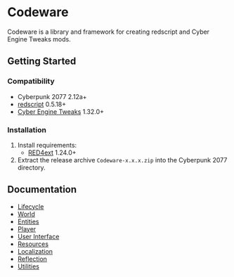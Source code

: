 # Codeware

Codeware is a library and framework for creating redscript and Cyber Engine Tweaks mods.

## Getting Started

### Compatibility

- Cyberpunk 2077 2.12a+
- [redscript](https://github.com/jac3km4/redscript) 0.5.18+
- [Cyber Engine Tweaks](https://github.com/yamashi/CyberEngineTweaks) 1.32.0+

### Installation

1. Install requirements:
   - [RED4ext](https://docs.red4ext.com/getting-started/installing-red4ext) 1.24.0+
2. Extract the release archive `Codeware-x.x.x.zip` into the Cyberpunk 2077 directory.

## Documentation

- [Lifecycle](https://github.com/psiberx/cp2077-codeware/wiki#lifecycle)
- [World](https://github.com/psiberx/cp2077-codeware/wiki#world)
- [Entities](https://github.com/psiberx/cp2077-codeware/wiki#entities)
- [Player](https://github.com/psiberx/cp2077-codeware/wiki#player)
- [User Interface](https://github.com/psiberx/cp2077-codeware/wiki#user-interface)
- [Resources](https://github.com/psiberx/cp2077-codeware/wiki#resources)
- [Localization](https://github.com/psiberx/cp2077-codeware/wiki#localization)
- [Reflection](https://github.com/psiberx/cp2077-codeware/wiki#reflection)
- [Utilities](https://github.com/psiberx/cp2077-codeware/wiki#utilities)
